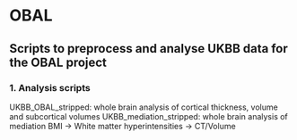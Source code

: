 # OBAL
## Scripts to preprocess and analyse UKBB data for the OBAL project
### 1. Analysis scripts
UKBB_OBAL_stripped: whole brain analysis of cortical thickness, volume and subcortical volumes
UKBB_mediation_stripped: whole brain analysis of mediation BMI -> White matter hyperintensities -> CT/Volume

